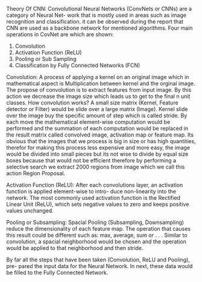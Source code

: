 Theory Of CNN:
Convolutional Neural Networks (ConvNets or CNNs) are a category of Neural Net- work that is mostly used in areas such as image recognition and classification. it can be observed during the report that CNN are used as a backbone network for mentioned algorithms.
Four main operations in CovNet are which are shown:
1. Convolution
2. Activation Function (ReLU)
3. Pooling or Sub Sampling
4. Classification by Fully Connected Networks (FCN)


Convolution:
A process of applying a kernel on an original image which in mathematical aspect is Multiplication between kernel and the orginal image. The propose of convolution is to extract features from input image. By this action we decrease the image size which leads us to get to the final n unit classes.
How convolution works?
A small size matrix (Kernel, Feature detector or Filter) would be slide over a large matrix (Image). Kernel slide over the image buy the specific amount of step which is called stride. By each move the mathematical element-wise computation would be performed and the summation of each computation would be replaced in the result matrix called convolved image, activation map or feature map.
Its obvious that the images that we process is big in size or has high quantities, therefor for making this process less expensive and more easy, the image would be divided into small pieces but its not wise to divide by equal size boxes because that would not be efficient therefore by performing a selective search we extract 2000 regions from image which we call this action Region Proposal.

Activation Function (ReLU):
After each convolutions layer, an activation function is applied element-wise to intro- duce non-linearity into the network. The most commonly used activation function is the Rectified Linear Unit (ReLU), which sets negative values to zero and keeps positive values unchanged.

Pooling or Subsampling:
Spacial Pooling (Subsampling, Downsampling) reduce the dimensionality of each feature map. The operation that causes this result could be different such as: max, average, sum or . . . Similar to convolution, a spacial neighborhood would be chosen and the operation would be applied to that neighborhood and then stride.

By far all the steps that have been taken (Convolution, ReLU and Pooling), pre- pared the input data for the Neural Network. In next, these data would be filled to the Fully Connected Network.

